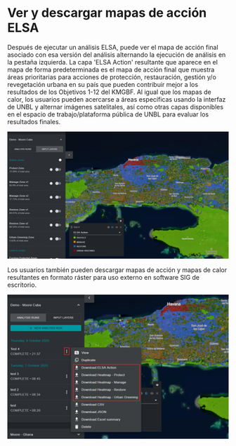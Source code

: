 # Ver y descargar mapas de acción ELSA

Después de ejecutar un análisis ELSA, puede ver el mapa de acción final asociado con esa versión del análisis alternando la ejecución de análisis en la pestaña izquierda. La capa 'ELSA Action' resultante que aparece en el mapa de forma predeterminada es el mapa de acción final que muestra áreas prioritarias para acciones de protección, restauración, gestión y/o revegetación urbana en su país que pueden contribuir mejor a los resultados de los Objetivos 1-12 del KMGBF. Al igual que los mapas de calor, los usuarios pueden acercarse a áreas específicas usando la interfaz de UNBL y alternar imágenes satelitales, así como otras capas disponibles en el espacio de trabajo/plataforma pública de UNBL para evaluar los resultados finales.

![Mapa de acción que muestra áreas prioritarias para protección y restauración alrededor de La Habana](images/image018.png)

Los usuarios también pueden descargar mapas de acción y mapas de calor resultantes en formato ráster para uso externo en software SIG de escritorio.

![Descargar mapas de análisis resultantes.](images/image019.png)
